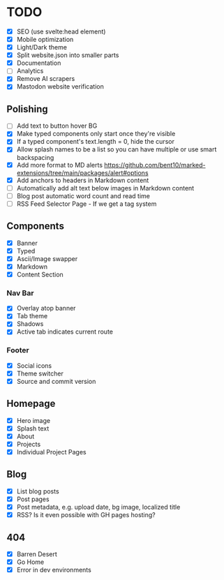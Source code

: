 # TODO

- [x] SEO (use svelte:head element)
- [x] Mobile optimization
- [x] Light/Dark theme
- [x] Split website.json into smaller parts
- [x] Documentation
- [ ] Analytics
- [x] Remove AI scrapers
- [x] Mastodon website verification

## Polishing

- [ ] Add text to button hover BG
- [x] Make typed components only start once they're visible
- [x] If a typed component's text.length = 0, hide the cursor
- [x] Allow splash names to be a list so you can have multiple or use smart backspacing
- [x] Add more format to MD alerts https://github.com/bent10/marked-extensions/tree/main/packages/alert#options
- [x] Add anchors to headers in Markdown content
- [ ] Automatically add alt text below images in Markdown content
- [ ] Blog post automatic word count and read time
- [ ] RSS Feed Selector Page - If we get a tag system

## Components

- [x] Banner
- [x] Typed
- [x] Ascii/Image swapper
- [x] Markdown
- [x] Content Section

### Nav Bar

- [x] Overlay atop banner
- [x] Tab theme
- [x] Shadows
- [x] Active tab indicates current route

### Footer

- [x] Social icons
- [x] Theme switcher
- [x] Source and commit version

## Homepage

- [x] Hero image
- [x] Splash text
- [x] About
- [x] Projects
- [x] Individual Project Pages

## Blog

- [x] List blog posts
- [x] Post pages
- [x] Post metadata, e.g. upload date, bg image, localized title
- [x] RSS? Is it even possible with GH pages hosting?

## 404

- [x] Barren Desert
- [x] Go Home
- [x] Error in dev environments
